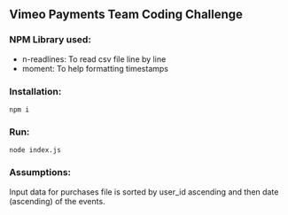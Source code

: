## Vimeo Payments Team Coding Challenge

### NPM Library used:

- n-readlines: To read csv file line by line
- moment: To help formatting timestamps

### Installation:

```
npm i

```

### Run:

```
node index.js

```

### Assumptions:

Input data for purchases file is sorted by user_id ascending and then date (ascending) of the events.

